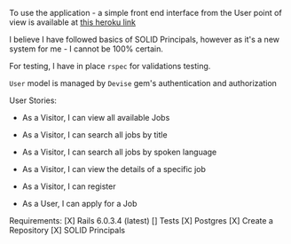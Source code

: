 To use the application - a simple front end interface from the User point of view is available at [this heroku link](https://job-search-solution.herokuapp.com)

I believe I have followed basics of SOLID Principals, however as it's a new system for me - I cannot be 100% certain.

For testing, I have in place `rspec` for validations testing. 

`User` model is managed by `Devise` gem's authentication and authorization

User Stories:

* As a Visitor, I can view all available Jobs
* As a Visitor, I can search all jobs by title
* As a Visitor, I can search all jobs by spoken language
* As a Visitor, I can view the details of a specific job
* As a Visitor, I can register

* As a User, I can apply for a Job

Requirements:
 [X] Rails 6.0.3.4 (latest)
 [] Tests
 [X] Postgres
 [X] Create a Repository
 [X] SOLID Principals

